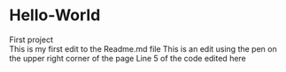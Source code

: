 # Hello-World
First project  
This is my first edit to the Readme.md file
This is an edit using the pen on the upper right corner of the page
Line 5 of the code edited here
